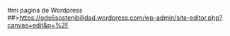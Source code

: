 #mi pagina de Wordpress
##>https://ods6sostenibilidad.wordpress.com/wp-admin/site-editor.php?canvas=edit&p=%2F
